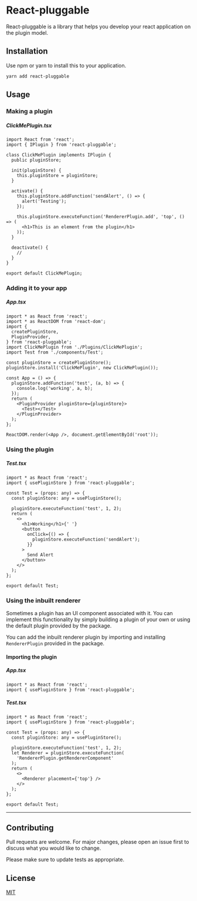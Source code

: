 # React-pluggable

React-pluggable is a library that helps you develop your react application on the plugin model.

## Installation

Use npm or yarn to install this to your application.

```bash
yarn add react-pluggable
```
## Usage


### Making a plugin

##### ClickMePlugin.tsx

```tsx
import React from 'react';
import { IPlugin } from 'react-pluggable';

class ClickMePlugin implements IPlugin {
  public pluginStore;

  init(pluginStore) {
    this.pluginStore = pluginStore;
  }

  activate() {
    this.pluginStore.addFunction('sendAlert', () => {
      alert('Testing');
    });

    this.pluginStore.executeFunction('RendererPlugin.add', 'top', () => (
      <h1>This is an element from the plugin</h1>
    ));
  }

  deactivate() {
    //
  }
}

export default ClickMePlugin;
```


### Adding it to your app

##### App.tsx

```tsx
import * as React from 'react';
import * as ReactDOM from 'react-dom';
import {
  createPluginStore,
  PluginProvider,
} from 'react-pluggable';
import ClickMePlugin from './Plugins/ClickMePlugin';
import Test from './components/Test';

const pluginStore = createPluginStore();
pluginStore.install('ClickMePlugin', new ClickMePlugin());

const App = () => {
  pluginStore.addFunction('test', (a, b) => {
    console.log('working', a, b);
  });
  return (
    <PluginProvider pluginStore={pluginStore}>
      <Test></Test>
    </PluginProvider>
  );
};

ReactDOM.render(<App />, document.getElementById('root'));
```
### Using the plugin

##### Test.tsx

```tsx
import * as React from 'react';
import { usePluginStore } from 'react-pluggable';

const Test = (props: any) => {
  const pluginStore: any = usePluginStore();

  pluginStore.executeFunction('test', 1, 2);
  return (
    <>
      <h1>Working</h1>{' '}
      <button
        onClick={() => {
          pluginStore.executeFunction('sendAlert');
        }}
      >
        Send Alert
      </button>
    </>
  );
};

export default Test;
```
### Using the inbuilt renderer

Sometimes a plugin has an UI component associated with it. You can implement this functionality by simply building a plugin of your own or using the default plugin provided by the package.



You can add the inbuilt renderer plugin by importing and installing ``` RendererPlugin ``` provided in the package.

#### Importing the plugin

##### App.tsx
```tsx
import * as React from 'react';
import { usePluginStore } from 'react-pluggable';
```

##### Test.tsx

```tsx
import * as React from 'react';
import { usePluginStore } from 'react-pluggable';

const Test = (props: any) => {
  const pluginStore: any = usePluginStore();

  pluginStore.executeFunction('test', 1, 2);
  let Renderer = pluginStore.executeFunction(
    'RendererPlugin.getRendererComponent'
  );
  return (
    <>
      <Renderer placement={'top'} />
    </>
  );
};

export default Test;
```
---
## Contributing

Pull requests are welcome. For major changes, please open an issue first to discuss what you would like to change.

Please make sure to update tests as appropriate.

## License

[MIT](https://choosealicense.com/licenses/mit/)
